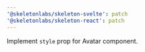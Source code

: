```yaml
---
'@skeletonlabs/skeleton-svelte': patch
'@skeletonlabs/skeleton-react': patch
---
```


Implement `style` prop for Avatar component.
